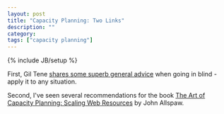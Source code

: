 ```yaml
---
layout: post
title: "Capacity Planning: Two Links"
description: ""
category: 
tags: ["capacity planning"]
---
```

{% include JB/setup %}

First, Gil Tene [shares some superb general advice](https://groups.google.com/forum/#!msg/mechanical-sympathy/E_Hp24xcl-U/OMMzpRFO2-wJ) when going in blind - apply it to any situation.

Second, I've seen several recommendations for the book [The Art of Capacity Planning: Scaling Web Resources](http://www.amazon.com/The-Art-Capacity-Planning-Resources/dp/0596518579) by John Allspaw.